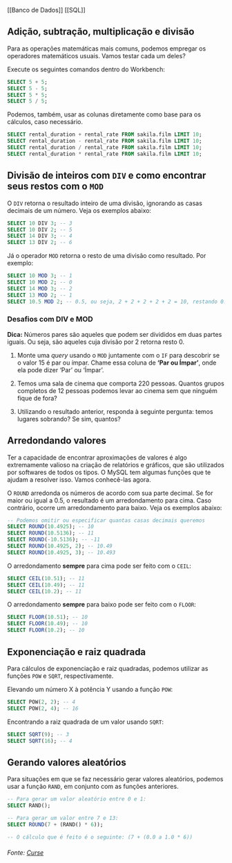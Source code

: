 [[Banco de Dados]]
[[SQL]]

## Adição, subtração, multiplicação e divisão

Para as operações matemáticas mais comuns, podemos empregar os operadores matemáticos usuais. Vamos testar cada um deles?

Execute os seguintes comandos dentro do Workbench:

```sql
SELECT 5 + 5;
SELECT 5 - 5;
SELECT 5 * 5;
SELECT 5 / 5;
```

Podemos, também, usar as colunas diretamente como base para os cálculos, caso necessário.

```sql
SELECT rental_duration + rental_rate FROM sakila.film LIMIT 10;
SELECT rental_duration - rental_rate FROM sakila.film LIMIT 10;
SELECT rental_duration / rental_rate FROM sakila.film LIMIT 10;
SELECT rental_duration * rental_rate FROM sakila.film LIMIT 10;
```

## Divisão de inteiros com `DIV` e como encontrar seus restos com o `MOD`

O `DIV` retorna o resultado inteiro de uma divisão, ignorando as casas decimais de um número. Veja os exemplos abaixo:

```sql
SELECT 10 DIV 3; -- 3
SELECT 10 DIV 2; -- 5
SELECT 14 DIV 3; -- 4
SELECT 13 DIV 2; -- 6
```

Já o operador `MOD` retorna o resto de uma divisão como resultado. Por exemplo:

```sql
SELECT 10 MOD 3; -- 1
SELECT 10 MOD 2; -- 0
SELECT 14 MOD 3; -- 2
SELECT 13 MOD 2; -- 1
SELECT 10.5 MOD 2; -- 0.5, ou seja, 2 + 2 + 2 + 2 + 2 = 10, restando 0.5
```


### Desafios com DIV e MOD

**Dica:** Números pares são aqueles que podem ser divididos em duas partes iguais. Ou seja, são aqueles cuja divisão por 2 retorna resto 0.

1.  Monte uma _query_ usando o `MOD` juntamente com o `IF` para descobrir se o valor 15 é par ou ímpar. Chame essa coluna de **‘Par ou Ímpar’**, onde ela pode dizer ‘Par’ ou ‘Ímpar’.

2.  Temos uma sala de cinema que comporta 220 pessoas. Quantos grupos completos de 12 pessoas podemos levar ao cinema sem que ninguém fique de fora?

3.  Utilizando o resultado anterior, responda à seguinte pergunta: temos lugares sobrando? Se sim, quantos?

## Arredondando valores

Ter a capacidade de encontrar aproximações de valores é algo extremamente valioso na criação de relatórios e gráficos, que são utilizados por softwares de todos os tipos. O MySQL tem algumas funções que te ajudam a resolver isso. Vamos conhecê-las agora.

O `ROUND` arredonda os números de acordo com sua parte decimal. Se for maior ou igual a 0.5, o resultado é um arredondamento para cima. Caso contrário, ocorre um arredondamento para baixo. Veja os exemplos abaixo:


```sql
-- Podemos omitir ou especificar quantas casas decimais queremos
SELECT ROUND(10.4925); -- 10
SELECT ROUND(10.5136); -- 11
SELECT ROUND(-10.5136); -- -11
SELECT ROUND(10.4925, 2); -- 10.49
SELECT ROUND(10.4925, 3); -- 10.493
```

O arredondamento **sempre** para cima pode ser feito com o `CEIL`:

```sql
SELECT CEIL(10.51); -- 11
SELECT CEIL(10.49); -- 11
SELECT CEIL(10.2); -- 11
```

O arredondamento **sempre** para baixo pode ser feito com o `FLOOR`:

```sql
SELECT FLOOR(10.51); -- 10
SELECT FLOOR(10.49); -- 10
SELECT FLOOR(10.2); -- 10
```

## Exponenciação e raiz quadrada

Para cálculos de exponenciação e raiz quadradas, podemos utilizar as funções `POW` e `SQRT`, respectivamente.

Elevando um número X à potência Y usando a função `POW`:

```sql
SELECT POW(2, 2); -- 4
SELECT POW(2, 4); -- 16
```

Encontrando a raiz quadrada de um valor usando `SQRT`:


```sql
SELECT SQRT(9); -- 3
SELECT SQRT(16); -- 4
```

## Gerando valores aleatórios

Para situações em que se faz necessário gerar valores aleatórios, podemos usar a função `RAND`, em conjunto com as funções anteriores.

```sql
-- Para gerar um valor aleatório entre 0 e 1:
SELECT RAND();

-- Para gerar um valor entre 7 e 13:
SELECT ROUND(7 + (RAND() * 6));

-- O cálculo que é feito é o seguinte: (7 + (0.0 a 1.0 * 6))
```



###### Fonte: [Curse](https://app.betrybe.com/learn/course/5e938f69-6e32-43b3-9685-c936530fd326/module/94d0e996-1827-4fbc-bc24-c99fb592925b/section/a10ee6b2-77b9-493f-ab76-a8f9822c5608/day/6ead052e-46e3-4d96-a207-873325293189/lesson/b16c8fb7-ade8-4ebc-8711-579a7b9da4fb)

